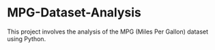 # MPG-Dataset-Analysis
This project involves the analysis of the MPG (Miles Per Gallon) dataset using Python.
